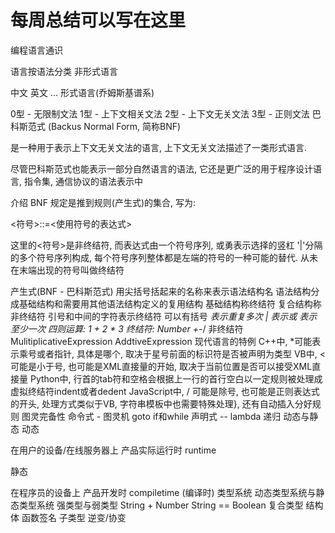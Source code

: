# 每周总结可以写在这里
编程语言通识

语言按语法分类
非形式语言

中文
英文
...
形式语言(乔姆斯基谱系)

0型 - 无限制文法
1型 - 上下文相关文法
2型 - 上下文无关文法
3型 - 正则文法
巴科斯范式
(Backus Normal Form, 简称BNF)

是一种用于表示上下文无关文法的语言, 上下文无关文法描述了一类形式语言.

尽管巴科斯范式也能表示一部分自然语言的语法, 它还是更广泛的用于程序设计语言, 指令集, 通信协议的语法表示中

介绍
BNF 规定是推到规则(产生式)的集合, 写为:

<符号>::=<使用符号的表达式>

这里的<符号>是非终结符, 而表达式由一个符号序列, 或勇表示选择的竖杠 '|'分隔的多个符号序列构成, 每个符号序列整体都是左端的符号的一种可能的替代. 从未在末端出现的符号叫做终结符

产生式(BNF - 巴科斯范式)
用尖括号括起来的名称来表示语法结构名
语法结构分成基础结构和需要用其他语法结构定义的复用结构
基础结构称终结符
复合结构称非终结符
引号和中间的字符表示终结符
可以有括号
*表示重复多次
| 表示或
表示至少一次
四则运算:
1 + 2 * 3
终结符:
Number
+-*/
非终结符
MulitiplicativeExpression
AddtiveExpression
现代语言的特例
C++中, *可能表示乘号或者指针, 具体是哪个, 取决于星号前面的标识符是否被声明为类型
VB中, < 可能是小于号, 也可能是XML直接量的开始, 取决于当前位置是否可以接受XML直接量
Python中, 行首的tab符和空格会根据上一行的首行空白以一定规则被处理成虚拟终结符indent或者dedent
JavaScript中, / 可能是除号, 也可能是正则表达式的开头, 处理方式类似于VB, 字符串模板中也需要特殊处理}, 还有自动插入分好规则
图灵完备性
命令式 - 图灵机
goto
if和while
声明式 -- lambda
递归
动态与静态
动态

在用户的设备/在线服务器上
产品实际运行时
runtime

静态

在程序员的设备上
产品开发时
compiletime (编译时)
类型系统
动态类型系统与静态类型系统
强类型与弱类型
String + Number
String == Boolean
复合类型
结构体
函数签名
子类型
逆变/协变